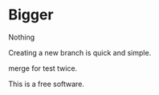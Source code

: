 # Bigger
Nothing

Creating a new branch is quick and simple.

merge for test twice.

This is a free software.
